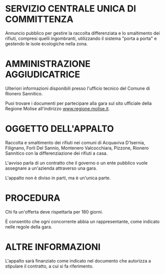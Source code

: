 # SERVIZIO CENTRALE UNICA DI COMMITTENZA
Annuncio pubblico per gestire la raccolta differenziata e lo smaltimento dei rifiuti, compresi quelli ingombranti, utilizzando il sistema "porta a porta" e gestendo le isole ecologiche nella zona.

# AMMINISTRAZIONE AGGIUDICATRICE
Ulteriori informazioni disponibili presso l'ufficio tecnico del Comune di Rionero Sannitico.

Puoi trovare i documenti per partecipare alla gara sul sito ufficiale della Regione Molise all'indirizzo www.regione.molise.it.

# OGGETTO DELL'APPALTO
Raccolta e smaltimento dei rifiuti nei comuni di Acquaviva D'Isernia, Filignano, Forli Del Sannio, Montenero Valcocchiara, Pizzone, Rionero Sannitico con la differenziazione dei rifiuti a casa.

L'avviso parla di un contratto che il governo o un ente pubblico vuole assegnare a un'azienda attraverso una gara.

L'appalto non è diviso in parti, ma è un'unica parte.

# PROCEDURA
Chi fa un'offerta deve rispettarla per 180 giorni.

È consentito che ogni concorrente abbia un rappresentante, come indicato nelle regole della gara.

# ALTRE INFORMAZIONI
L'appalto sarà finanziato come indicato nel documento che autorizza a stipulare il contratto, a cui si fa riferimento.

